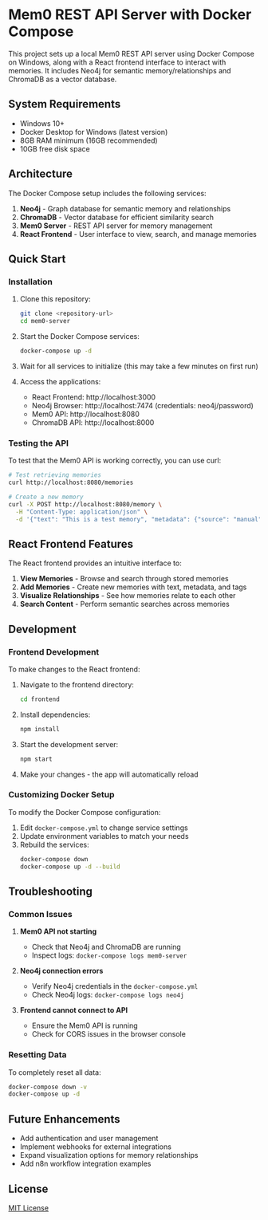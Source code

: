 # Mem0 REST API Server with Docker Compose

This project sets up a local Mem0 REST API server using Docker Compose on Windows, along with a React frontend interface to interact with memories. It includes Neo4j for semantic memory/relationships and ChromaDB as a vector database.

## System Requirements

- Windows 10+
- Docker Desktop for Windows (latest version)
- 8GB RAM minimum (16GB recommended)
- 10GB free disk space

## Architecture

The Docker Compose setup includes the following services:

1. **Neo4j** - Graph database for semantic memory and relationships
2. **ChromaDB** - Vector database for efficient similarity search
3. **Mem0 Server** - REST API server for memory management
4. **React Frontend** - User interface to view, search, and manage memories

## Quick Start

### Installation

1. Clone this repository:
   ```bash
   git clone <repository-url>
   cd mem0-server
   ```

2. Start the Docker Compose services:
   ```bash
   docker-compose up -d
   ```

3. Wait for all services to initialize (this may take a few minutes on first run)

4. Access the applications:
   - React Frontend: http://localhost:3000
   - Neo4j Browser: http://localhost:7474 (credentials: neo4j/password)
   - Mem0 API: http://localhost:8080
   - ChromaDB API: http://localhost:8000

### Testing the API

To test that the Mem0 API is working correctly, you can use curl:

```bash
# Test retrieving memories
curl http://localhost:8080/memories

# Create a new memory
curl -X POST http://localhost:8080/memory \
  -H "Content-Type: application/json" \
  -d '{"text": "This is a test memory", "metadata": {"source": "manual", "confidence": 0.95}}'
```

## React Frontend Features

The React frontend provides an intuitive interface to:

1. **View Memories** - Browse and search through stored memories
2. **Add Memories** - Create new memories with text, metadata, and tags
3. **Visualize Relationships** - See how memories relate to each other
4. **Search Content** - Perform semantic searches across memories

## Development

### Frontend Development

To make changes to the React frontend:

1. Navigate to the frontend directory:
   ```bash
   cd frontend
   ```

2. Install dependencies:
   ```bash
   npm install
   ```

3. Start the development server:
   ```bash
   npm start
   ```

4. Make your changes - the app will automatically reload

### Customizing Docker Setup

To modify the Docker Compose configuration:

1. Edit `docker-compose.yml` to change service settings
2. Update environment variables to match your needs
3. Rebuild the services:
   ```bash
   docker-compose down
   docker-compose up -d --build
   ```

## Troubleshooting

### Common Issues

1. **Mem0 API not starting**
   - Check that Neo4j and ChromaDB are running
   - Inspect logs: `docker-compose logs mem0-server`

2. **Neo4j connection errors**
   - Verify Neo4j credentials in the `docker-compose.yml`
   - Check Neo4j logs: `docker-compose logs neo4j`

3. **Frontend cannot connect to API**
   - Ensure the Mem0 API is running
   - Check for CORS issues in the browser console

### Resetting Data

To completely reset all data:

```bash
docker-compose down -v
docker-compose up -d
```

## Future Enhancements

- Add authentication and user management
- Implement webhooks for external integrations
- Expand visualization options for memory relationships
- Add n8n workflow integration examples

## License

[MIT License](LICENSE) 